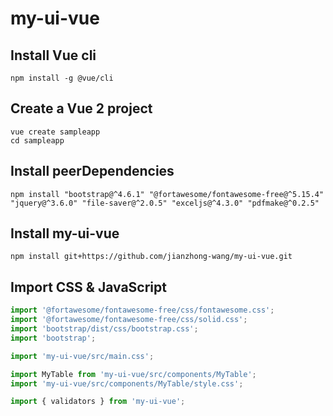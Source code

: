 # my-ui-vue

## Install Vue cli
```
npm install -g @vue/cli
```

## Create a Vue 2 project
```
vue create sampleapp
cd sampleapp
```

## Install peerDependencies
```
npm install "bootstrap@^4.6.1" "@fortawesome/fontawesome-free@^5.15.4" "jquery@^3.6.0" "file-saver@^2.0.5" "exceljs@^4.3.0" "pdfmake@^0.2.5"
```

## Install my-ui-vue
```
npm install git+https://github.com/jianzhong-wang/my-ui-vue.git
```

## Import CSS & JavaScript
```js
import '@fortawesome/fontawesome-free/css/fontawesome.css';
import '@fortawesome/fontawesome-free/css/solid.css';
import 'bootstrap/dist/css/bootstrap.css';
import 'bootstrap';

import 'my-ui-vue/src/main.css';

import MyTable from 'my-ui-vue/src/components/MyTable';
import 'my-ui-vue/src/components/MyTable/style.css';

import { validators } from 'my-ui-vue';
```
